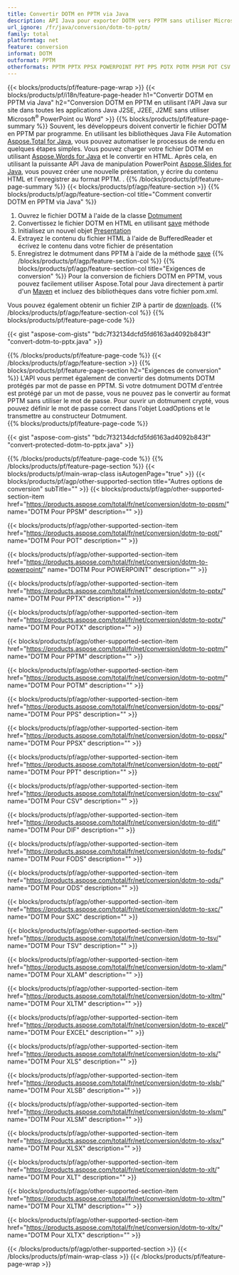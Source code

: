 ```yaml
---
title: Convertir DOTM en PPTM via Java
description: API Java pour exporter DOTM vers PPTM sans utiliser Microsoft Word ou PowerPoint
url_ignore: /fr/java/conversion/dotm-to-pptm/
family: total
platformtag: net
feature: conversion
informat: DOTM
outformat: PPTM
otherformats: PPTM PPTX PPSX POWERPOINT PPT PPS POTX POTM PPSM POT CSV DIF FODS ODS SXC TSV XLAM XLTM EXCEL XLS XLSB XLSM XLSX XLT XLTM XLTX
---
```

{{< blocks/products/pf/feature-page-wrap >}}
{{< blocks/products/pf/i18n/feature-page-header h1="Convertir DOTM en PPTM via Java" h2="Conversion DOTM en PPTM en utilisant l'API Java sur site dans toutes les applications Java J2SE, J2EE, J2ME sans utiliser Microsoft<sup>&reg;</sup> PowerPoint ou Word" >}}
{{% blocks/products/pf/feature-page-summary %}}
Souvent, les développeurs doivent convertir le fichier DOTM en PPTM par programme. En utilisant les bibliothèques Java File Automation [Aspose.Total for Java](https://products.aspose.com/total/java/), vous pouvez automatiser le processus de rendu en quelques étapes simples. Vous pouvez charger votre fichier DOTM en utilisant [Aspose.Words for Java](https://products.aspose.com/words/java/) et le convertir en HTML. Après cela, en utilisant la puissante API Java de manipulation PowerPoint [Aspose.Slides for Java](https://products.aspose.com/slides/java/), vous pouvez créer une nouvelle présentation, y écrire du contenu HTML et l'enregistrer au format PPTM. .
{{% /blocks/products/pf/feature-page-summary  %}}
{{< blocks/products/pf/agp/feature-section >}}
{{% blocks/products/pf/agp/feature-section-col title="Comment convertir DOTM en PPTM via Java" %}}
1. Ouvrez le fichier DOTM à l'aide de la classe [Dotmument](https://reference.aspose.com/words/java/com.aspose.words/Dotmument)
2. Convertissez le fichier DOTM en HTML en utilisant [save](https://reference.aspose.com/words/java/com.aspose.words/Dotmument#save(java.lang.String,com.aspose.words.SaveOptions)) méthode
3. Initialisez un nouvel objet [Presentation](https://reference.aspose.com/slides/java/com.aspose.slides/Presentation)
5. Extrayez le contenu du fichier HTML à l'aide de BufferedReader et écrivez le contenu dans votre fichier de présentation
6. Enregistrez le dotmument dans PPTM à l'aide de la méthode [save](https://reference.aspose.com/slides/java/com.aspose.slides/Presentation#save-java.io.OutputStream-int-)
{{% /blocks/products/pf/agp/feature-section-col %}}
{{% blocks/products/pf/agp/feature-section-col title="Exigences de conversion" %}}
Pour la conversion de fichiers DOTM en PPTM, vous pouvez facilement utiliser Aspose.Total pour Java directement à partir d'un [Maven](https://repository.aspose.com/webapp/#/artifacts/browse/tree/General/repo/com/aspose/aspose-total) et incluez des bibliothèques dans votre fichier pom.xml.

Vous pouvez également obtenir un fichier ZIP à partir de [downloads](https://downloads.aspose.com/total/java).
{{% /blocks/products/pf/agp/feature-section-col %}}
{{% blocks/products/pf/feature-page-code %}}

{{< gist "aspose-com-gists" "bdc7f32134dcfd5fd6163ad4092b843f" "convert-dotm-to-pptx.java" >}}


{{% /blocks/products/pf/feature-page-code %}}
{{< /blocks/products/pf/agp/feature-section >}}
{{% blocks/products/pf/feature-page-section  h2="Exigences de conversion" %}}
L'API vous permet également de convertir des dotmuments DOTM protégés par mot de passe en PPTM. Si votre dotmument DOTM d'entrée est protégé par un mot de passe, vous ne pouvez pas le convertir au format PPTM sans utiliser le mot de passe. Pour ouvrir un dotmument crypté, vous pouvez définir le mot de passe correct dans l'objet LoadOptions et le transmettre au constructeur Dotmument.  
{{% blocks/products/pf/feature-page-code %}}

{{< gist "aspose-com-gists" "bdc7f32134dcfd5fd6163ad4092b843f" "convert-protected-dotm-to-pptx.java" >}}

{{% /blocks/products/pf/feature-page-code  %}}
{{% /blocks/products/pf/feature-page-section %}}
{{< blocks/products/pf/main-wrap-class isAutogenPage="true" >}}
{{< blocks/products/pf/agp/other-supported-section title="Autres options de conversion" subTitle="" >}}
{{< blocks/products/pf/agp/other-supported-section-item href="https://products.aspose.com/total/fr/net/conversion/dotm-to-ppsm/" name="DOTM Pour PPSM" description="" >}}

{{< blocks/products/pf/agp/other-supported-section-item href="https://products.aspose.com/total/fr/net/conversion/dotm-to-pot/" name="DOTM Pour POT" description="" >}}

{{< blocks/products/pf/agp/other-supported-section-item href="https://products.aspose.com/total/fr/net/conversion/dotm-to-powerpoint/" name="DOTM Pour POWERPOINT" description="" >}}

{{< blocks/products/pf/agp/other-supported-section-item href="https://products.aspose.com/total/fr/net/conversion/dotm-to-pptx/" name="DOTM Pour PPTX" description="" >}}

{{< blocks/products/pf/agp/other-supported-section-item href="https://products.aspose.com/total/fr/net/conversion/dotm-to-potx/" name="DOTM Pour POTX" description="" >}}

{{< blocks/products/pf/agp/other-supported-section-item href="https://products.aspose.com/total/fr/net/conversion/dotm-to-pptm/" name="DOTM Pour PPTM" description="" >}}

{{< blocks/products/pf/agp/other-supported-section-item href="https://products.aspose.com/total/fr/net/conversion/dotm-to-potm/" name="DOTM Pour POTM" description="" >}}

{{< blocks/products/pf/agp/other-supported-section-item href="https://products.aspose.com/total/fr/net/conversion/dotm-to-pps/" name="DOTM Pour PPS" description="" >}}

{{< blocks/products/pf/agp/other-supported-section-item href="https://products.aspose.com/total/fr/net/conversion/dotm-to-ppsx/" name="DOTM Pour PPSX" description="" >}}

{{< blocks/products/pf/agp/other-supported-section-item href="https://products.aspose.com/total/fr/net/conversion/dotm-to-ppt/" name="DOTM Pour PPT" description="" >}}

{{< blocks/products/pf/agp/other-supported-section-item href="https://products.aspose.com/total/fr/net/conversion/dotm-to-csv/" name="DOTM Pour CSV" description="" >}}

{{< blocks/products/pf/agp/other-supported-section-item href="https://products.aspose.com/total/fr/net/conversion/dotm-to-dif/" name="DOTM Pour DIF" description="" >}}

{{< blocks/products/pf/agp/other-supported-section-item href="https://products.aspose.com/total/fr/net/conversion/dotm-to-fods/" name="DOTM Pour FODS" description="" >}}

{{< blocks/products/pf/agp/other-supported-section-item href="https://products.aspose.com/total/fr/net/conversion/dotm-to-ods/" name="DOTM Pour ODS" description="" >}}

{{< blocks/products/pf/agp/other-supported-section-item href="https://products.aspose.com/total/fr/net/conversion/dotm-to-sxc/" name="DOTM Pour SXC" description="" >}}

{{< blocks/products/pf/agp/other-supported-section-item href="https://products.aspose.com/total/fr/net/conversion/dotm-to-tsv/" name="DOTM Pour TSV" description="" >}}

{{< blocks/products/pf/agp/other-supported-section-item href="https://products.aspose.com/total/fr/net/conversion/dotm-to-xlam/" name="DOTM Pour XLAM" description="" >}}

{{< blocks/products/pf/agp/other-supported-section-item href="https://products.aspose.com/total/fr/net/conversion/dotm-to-xltm/" name="DOTM Pour XLTM" description="" >}}

{{< blocks/products/pf/agp/other-supported-section-item href="https://products.aspose.com/total/fr/net/conversion/dotm-to-excel/" name="DOTM Pour EXCEL" description="" >}}

{{< blocks/products/pf/agp/other-supported-section-item href="https://products.aspose.com/total/fr/net/conversion/dotm-to-xls/" name="DOTM Pour XLS" description="" >}}

{{< blocks/products/pf/agp/other-supported-section-item href="https://products.aspose.com/total/fr/net/conversion/dotm-to-xlsb/" name="DOTM Pour XLSB" description="" >}}

{{< blocks/products/pf/agp/other-supported-section-item href="https://products.aspose.com/total/fr/net/conversion/dotm-to-xlsm/" name="DOTM Pour XLSM" description="" >}}

{{< blocks/products/pf/agp/other-supported-section-item href="https://products.aspose.com/total/fr/net/conversion/dotm-to-xlsx/" name="DOTM Pour XLSX" description="" >}}

{{< blocks/products/pf/agp/other-supported-section-item href="https://products.aspose.com/total/fr/net/conversion/dotm-to-xlt/" name="DOTM Pour XLT" description="" >}}

{{< blocks/products/pf/agp/other-supported-section-item href="https://products.aspose.com/total/fr/net/conversion/dotm-to-xltm/" name="DOTM Pour XLTM" description="" >}}

{{< blocks/products/pf/agp/other-supported-section-item href="https://products.aspose.com/total/fr/net/conversion/dotm-to-xltx/" name="DOTM Pour XLTX" description="" >}}


{{< /blocks/products/pf/agp/other-supported-section >}}
{{< /blocks/products/pf/main-wrap-class >}}
{{< /blocks/products/pf/feature-page-wrap >}}